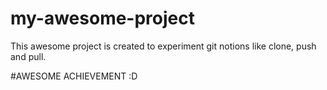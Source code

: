 # my-awesome-project
This awesome project is created to experiment git notions like clone, push and pull. 

#AWESOME ACHIEVEMENT :D